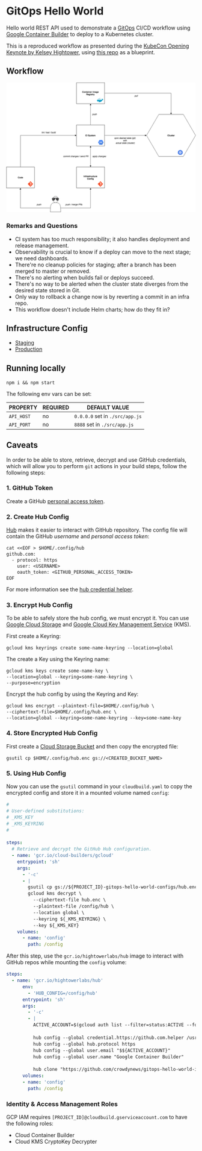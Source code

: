 # GitOps Hello World

Hello world REST API used to demonstrate a [GitOps](https://github.com/danillouz/gitops-manifesto)
CI/CD workflow using [Google Container Builder](https://cloud.google.com/container-builder/) to
deploy to a Kubernetes cluster.

This is a reproduced workflow as presented during the [KubeCon Opening Keynote by Kelsey Hightower](https://www.youtube.com/watch?v=07jq-5VbBVQ), using [this repo](https://github.com/kelseyhightower/helloworld) as a blueprint.

## Workflow

![workflow](./workflow.png)

### Remarks and Questions

* CI system has too much responsibility; it also handles deployment and release management.
* Observability is crucial to know if a deploy can move to the next stage; we need dashboards.
* There're no cleanup policies for staging; after a branch has been merged to master or removed.
* There's no alerting when builds fail or deploys succeed.
* There's no way to be alerted when the cluster state diverges from the desired state stored in Git.
* Only way to rollback a change now is by reverting a commit in an infra repo.
* This workflow doesn't include Helm charts; how do they fit in?

## Infrastructure Config

* [Staging](https://github.com/crowdynews/gitops-hello-world-infra-staging-gcb)
* [Production](https://github.com/crowdynews/gitops-hello-world-infra-production-gcb)

## Running locally

```
npm i && npm start
```

The following env vars can be set:

| PROPERTY   | REQUIRED | DEFAULT VALUE                   |
| ---------- | -------- | ------------------------------- |
| `API_HOST` | no       | `0.0.0.0` set in `./src/app.js` |
| `API_PORT` | no       | `8888` set in `./src/app.js`    |

## Caveats

In order to be able to store, retrieve, decrypt and use GitHub credentials, which will allow you to
perform `git` actions in your build steps, follow the following steps:

### 1. GitHub Token

Create a GitHub [personal access token](https://help.github.com/articles/creating-a-personal-access-token-for-the-command-line/).

### 2. Create Hub Config

[Hub](https://hub.github.com/) makes it easier to interact with GitHub repository. The config file
will contain the GitHub _username_ and _personal access token_:

```
cat <<EOF > $HOME/.config/hub
github.com:
  - protocol: https
    user: <USERNAME>
    oauth_token: <GITHUB_PERSONAL_ACCESS_TOKEN>
EOF
```

For more information see the [hub credential helper](https://github.com/kelseyhightower/hub-credential-helper#usage).

### 3. Encrypt Hub Config

To be able to safely store the hub config, we must encrypt it. You can use [Google Cloud Storage](https://cloud.google.com/storage/) and [Google Cloud Key Management Service](https://cloud.google.com/kms/) (KMS).

First create a Keyring:

```
gcloud kms keyrings create some-name-keyring --location=global
```

The create a Key using the Keyring name:

```
gcloud kms keys create some-name-key \
--location=global --keyring=some-name-keyring \
--purpose=encryption
```

Encrypt the hub config by using the Keyring and Key:

```
gcloud kms encrypt --plaintext-file=$HOME/.config/hub \
--ciphertext-file=$HOME/.config/hub.enc \
--location=global --keyring=some-name-keyring --key=some-name-key
```

### 4. Store Encrypted Hub Config

First create a [Cloud Storage Bucket](https://cloud.google.com/storage/docs/quickstart-gsutil) and
then copy the encrypted file:

```
gsutil cp $HOME/.config/hub.enc gs://<CREATED_BUCKET_NAME>
```

### 5. Using Hub Config

Now you can use the `gsutil` command in your `cloudbuild.yaml` to copy the encrypted config and
store it in a mounted volume named `config`:

```yaml
#
# User-defined substitutions:
# _KMS_KEY
# _KMS_KEYRING
#

steps:
  # Retrieve and decrypt the GitHub Hub configuration.
  - name: 'gcr.io/cloud-builders/gcloud'
    entrypoint: 'sh'
    args:
      - '-c'
      - |
        gsutil cp gs://${PROJECT_ID}-gitops-hello-world-configs/hub.enc hub.enc
        gcloud kms decrypt \
          --ciphertext-file hub.enc \
          --plaintext-file /config/hub \
          --location global \
          --keyring ${_KMS_KEYRING} \
          --key ${_KMS_KEY}
    volumes:
      - name: 'config'
        path: /config
```

After this step, use the `gcr.io/hightowerlabs/hub` image to interact with GitHub repos while
mounting the `config` volume:

```yaml
steps:
  - name: 'gcr.io/hightowerlabs/hub'
      env:
        - 'HUB_CONFIG=/config/hub'
      entrypoint: 'sh'
      args:
        - '-c'
        - |
          ACTIVE_ACCOUNT=$(gcloud auth list --filter=status:ACTIVE --format="value(account)")

          hub config --global credential.https://github.com.helper /usr/local/bin/hub-credential-helper
          hub config --global hub.protocol https
          hub config --global user.email "$${ACTIVE_ACCOUNT}"
          hub config --global user.name "Google Container Builder"

          hub clone "https://github.com/crowdynews/gitops-hello-world-infra-staging-gcb.git"
      volumes:
      - name: 'config'
        path: /config
```

### Identity & Access Management Roles

GCP IAM requires `[PROJECT_ID]@cloudbuild.gserviceaccount.com` to have the following roles:

* Cloud Container Builder
* Cloud KMS CryptoKey Decrypter
